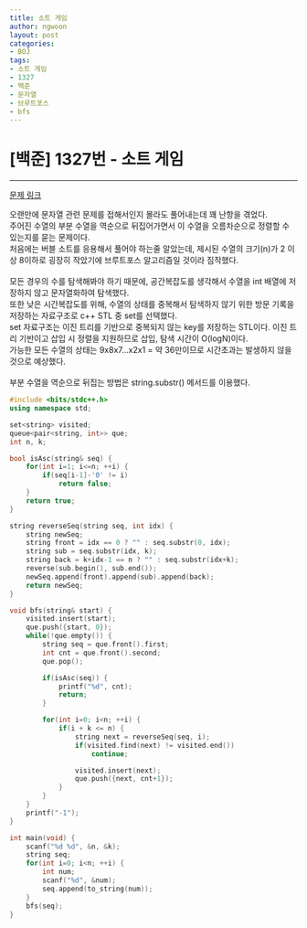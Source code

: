 ```yaml
---
title: 소트 게임
author: ngwoon
layout: post
categories:
- BOJ
tags:
- 소트 게임
- 1327
- 백준
- 문자열
- 브루트포스
- bfs
---
```


# [백준] 1327번 - 소트 게임
- - -

[문제 링크](https://www.acmicpc.net/problem/1327)

오랜만에 문자열 관련 문제를 접해서인지 몰라도 풀어내는데 꽤 난항을 겪었다.<br/>
주어진 수열의 부분 수열을 역순으로 뒤집어가면서 이 수열을 오름차순으로 정렬할 수 있는지를 묻는 문제이다.<br/>
처음에는 버블 소트를 응용해서 풀어야 하는줄 알았는데, 제시된 수열의 크기(n)가 2 이상 8이하로 굉장히 작았기에 브루트포스 알고리즘일 것이라 짐작했다.
<br/><br/>
모든 경우의 수를 탐색해봐야 하기 때문에, 공간복잡도를 생각해서 수열을 int 배열에 저장하지 않고 문자열화하여 탐색했다.<br/>
또한 낮은 시간복잡도를 위해, 수열의 상태를 중복해서 탐색하지 않기 위한 방문 기록을 저장하는 자료구조로 c++ STL 중 set를 선택했다.<br/>
set 자료구조는 이진 트리를 기반으로 중복되지 않는 key를 저장하는 STL이다. 이진 트리 기반이고 삽입 시 정렬을 지원하므로 삽입, 탐색 시간이 O(logN)이다.<br/>
가능한 모든 수열의 상태는 9x8x7...x2x1 = 약 36만이므로 시간초과는 발생하지 않을 것으로 예상했다.
<br/><br/>
부분 수열을 역순으로 뒤집는 방법은 string.substr() 메서드를 이용했다.

```cpp
#include <bits/stdc++.h>
using namespace std;

set<string> visited;
queue<pair<string, int>> que;
int n, k;

bool isAsc(string& seq) {
    for(int i=1; i<=n; ++i) {
        if(seq[i-1]-'0' != i)
            return false;
    }
    return true;
}

string reverseSeq(string seq, int idx) {
    string newSeq;
    string front = idx == 0 ? "" : seq.substr(0, idx);
    string sub = seq.substr(idx, k);
    string back = k+idx-1 == n ? "" : seq.substr(idx+k);
    reverse(sub.begin(), sub.end());
    newSeq.append(front).append(sub).append(back);
    return newSeq;
}

void bfs(string& start) {
    visited.insert(start);
    que.push({start, 0});
    while(!que.empty()) {
        string seq = que.front().first;
        int cnt = que.front().second;
        que.pop();

        if(isAsc(seq)) {
            printf("%d", cnt);
            return;
        }

        for(int i=0; i<n; ++i) {
            if(i + k <= n) {
                string next = reverseSeq(seq, i);
                if(visited.find(next) != visited.end())
                    continue;

                visited.insert(next);
                que.push({next, cnt+1});
            }
        }
    }
    printf("-1");
}

int main(void) {
    scanf("%d %d", &n, &k);
    string seq;
    for(int i=0; i<n; ++i) {
        int num;
        scanf("%d", &num);
        seq.append(to_string(num));
    }
    bfs(seq);
}
```